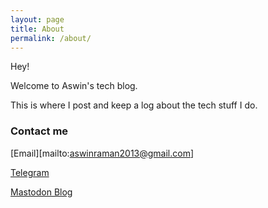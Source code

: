```yaml
---
layout: page
title: About
permalink: /about/
---
```



Hey! &nbsp;

Welcome to Aswin's tech blog. &nbsp;

This is where I post and keep a log about the tech stuff I do.


### Contact me

[Email][mailto:aswinraman2013@gmail.com]
&nbsp;

[Telegram](https://t.me/officialcjunior)
&nbsp;

[Mastodon Blog](https://oldbytes.space/@officialcjunior)
